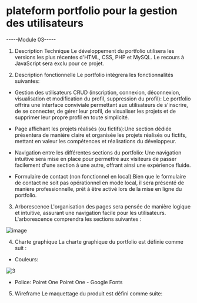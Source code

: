 # plateform portfolio pour la gestion des utilisateurs

-----Module 03-----
1. Description Technique 
  Le développement du portfolio utilisera les versions les plus récentes d'HTML, CSS, PHP et MySQL. Le recours à JavaScript sera exclu pour ce projet.

2. Description fonctionnelle
  Le portfolio intégrera les fonctionnalités suivantes:
  - Gestion des utilisateurs CRUD (inscription, connexion, déconnexion, visualisation et modification du profil, suppression du profil): Le portfolio offrira     une interface conviviale permettant aux utilisateurs de s'inscrire, de se connecter, de gérer leur profil, de visualiser les projets et de supprimer leur     propre profil en toute simplicité.

  - Page affichant les projets réalisés (ou fictifs):Une section dédiée présentera de manière claire et organisée les projets réalisés ou fictifs, mettant en     valeur les compétences et réalisations du développeur.

  - Navigation entre les différentes sections du portfolio: Une navigation intuitive sera mise en place pour permettre aux visiteurs de passer facilement         d'une section à une autre, offrant ainsi une expérience fluide.

  - Formulaire de contact (non fonctionnel en local):Bien que le formulaire de contact ne soit pas opérationnel en mode local, il sera présenté de manière        professionnelle, prêt à être activé lors de la mise en ligne du portfolio.


3. Arborescence
  L'organisation des pages sera pensée de manière logique et intuitive,
assurant une navigation facile pour les utilisateurs.
L'arborescence comprendra les sections suivantes :

![image](https://github.com/Raaline/tp2/assets/83228514/c5a61683-c0f9-4ac2-ad88-15ebff41379e)

4. Charte graphique
   La charte graphique du portfolio est définie comme suit : 
  - Couleurs:

![3](https://github.com/Raaline/tp2/assets/83228514/1752e113-8fe5-43bf-99a0-3e9ce090700d)

- Police: Poiret One Poiret One - Google Fonts

5. Wireframe
Le maquettage du produit est défini comme suite:
